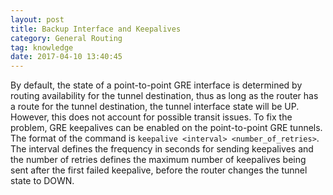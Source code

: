```yaml
---
layout: post
title: Backup Interface and Keepalives
category: General Routing
tag: knowledge
date: 2017-04-10 13:40:45
---
```

By default, the state of a point-to-point GRE interface is determined by routing availability for the tunnel destination, thus as long as the router has a route for the tunnel destination, the tunnel interface state will be UP. However, this does not account for possible transit issues. To fix the problem, GRE keepalives can be enabled on the point-to-point GRE tunnels. The format of the command is `keepalive <interval> <number_of_retries>`. The interval defines the frequency in seconds for sending keepalives and the number of retries defines the maximum number of keepalives being sent after the first failed keepalive, before the router changes the tunnel state to DOWN.
